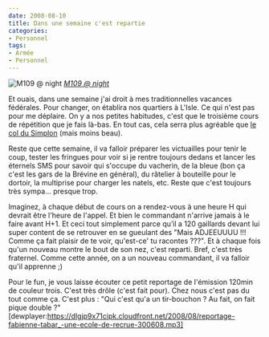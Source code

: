 ```yaml
---
date: 2008-08-10
title: Dans une semaine c'est repartie
categories:
- Personnel
tags:
- Armée
- Personnel
---
```

<img src="https://farm3.static.flickr.com/2324/1852433831_62aad4ae27.jpg" alt="M109 @ night" />
<em><a title="photo sharing" href="https://www.flickr.com/photos/alienlebarge/1852433831/">M109 @ night</a></em>

Et ouais, dans une semaine j'ai droit à mes traditionnelles vacances fédérales. Pour changer, on établira nos quartiers à L'Isle. Ce qui n'est pas pour me déplaire. On y a nos petites habitudes, c'est que le troisième cours de répétition que je fais là-bas. En tout cas, cela serra plus agréable que <a href="https://www.flickr.com/photos/alienlebarge/sets/72157602533332357/"><span>le col du Simplon</span></a> (mais moins beau).

Reste que cette semaine, il va falloir préparer les victuailles pour tenir le coup, tester les fringues pour voir si je rentre toujours dedans et lancer les éternels SMS pour savoir qui s'occupe du vacherin, de la bleue (bon ça c'est les gars de la Brévine en général), du râtelier à bouteille pour le dortoir, la multiprise pour charger les natels, etc. Reste que c'est toujours très sympa... presque trop.

Imaginez, à chaque début de cours on a rendez-vous à une heure H qui devrait être l'heure de l'appel. Et bien le commandant n'arrive jamais à le faire avant H+1. Et ceci tout simplement parce qu’il a 120 gaillards devant lui super content de se retrouver en se gueulant des "Mais ADJEEUUUU !!! Comme ça fait plaisir de te voir, qu'est-ce' tu racontes ???". Et à chaque fois qu'un nouveau montre le bout de son nez, c'est reparti. Bref, c'est très fraternel.
Comme cette année, on a un nouveau commandant, il va falloir qu'il apprenne ;)

Pour le fun, je vous laisse écouter ce petit reportage de l'émission 120min de couleur trois. C'est très drôle (c'est fait pour). Chez nous c'est pas du tout comme ça. C'est plus : "Qui c'est qu'a un tir-bouchon ? Au fait, on fait pique double ?"
[dewplayer:https://dlgjp9x71cipk.cloudfront.net/2008/08/reportage-fabienne-tabar_-une-ecole-de-recrue-300608.mp3]
